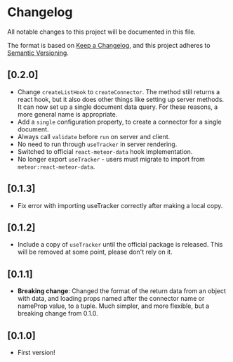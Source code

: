 # Changelog
All notable changes to this project will be documented in this file.

The format is based on [Keep a Changelog](https://keepachangelog.com/en/1.0.0/),
and this project adheres to [Semantic Versioning](https://semver.org/spec/v2.0.0.html).

## [0.2.0]
- Change `createListHook` to `createConnector`. The method still returns a react hook, but it also does other things like setting up server methods. It can now set up a single document data query. For these reasons, a more general name is appropriate.
- Add a `single` configuration property, to create a connector for a single document.
- Always call `validate` before `run` on server and client.
- No need to run through `useTracker` in server rendering.
- Switched to official `react-meteor-data` hook implementation.
- No longer export `useTracker` - users must migrate to import from `meteor:react-meteor-data`.

## [0.1.3]
- Fix error with importing useTracker correctly after making a local copy.

## [0.1.2]
- Include a copy of `useTracker` until the official package is released. This will be removed at some point, please don't rely on it.

## [0.1.1]
- **Breaking change**: Changed the format of the return data from an object with data, and loading props named after the connector name or nameProp value, to a tuple. Much simpler, and more flexible, but a breaking change from 0.1.0.

## [0.1.0]
- First version!
